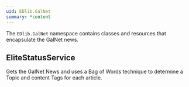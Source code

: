 ```yaml
---
uid: EDlib.GalNet
summary: *content
---
```

The `EDlib.GalNet` namespace contains classes and resources that encapsulate the GalNet news.

## EliteStatusService
Gets the GalNet News and uses a Bag of Words technique to determine a Topic and content Tags for each article.
